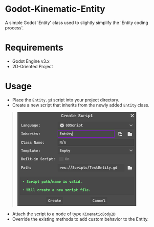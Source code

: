 # Godot-Kinematic-Entity
A simple Godot 'Entity' class used to slightly simplify the 'Entity coding process'.

# Requirements
* Godot Engine v3.x
* 2D-Oriented Project

# Usage
* Place the `Entity.gd` script into your project directory.
* Create a new script that inherits from the newly added `Entity` class.

> ![script_example](img/script_example.png)

* Attach the script to a node of type `KinematicBody2D`
* Override the existing methods to add custom behavior to the Entity.
